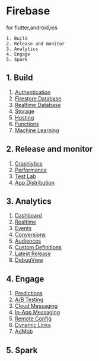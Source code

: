 # Firebase
for flutter,android,ios

    1. Build
    2. Release and monitor
    3. Analytics
    4. Engage
    5. Spark


## 1. Build
   1. [Authentication]()
   2. [Firestore Database]()
   3. [Realtime Database]()
   4. [Storage]()
   5. [Hosting]()
   6. [Functions]()
   7. [Machine Learning]()
    

## 2. Release and monitor
   1. [Crashlytics]()
   2. [Performance]()
   3. [Test Lab]()
   4. [App Distribution]()

## 3. Analytics
   1. [Dashboard]()
   2. [Realtime]()
   3. [Events]()
   4. [Conversions]()
   5. [Audiences]()
   6. [Custom Definitions]()
   7. [Latest Release]()
   8. [DebugView]()

## 4. Engage
   1. [Predictions]()
   2. [A/B Testing]()
   3. [Cloud Messaging]()
   4. [In-App Messaging]()
   5. [Remote Config]()
   6. [Dynamic Links]()
   7. [AdMob]()
## 5. Spark
